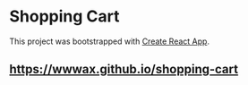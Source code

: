 # Shopping Cart

This project was bootstrapped with [Create React App](https://github.com/facebook/create-react-app).

## https://wwwax.github.io/shopping-cart
